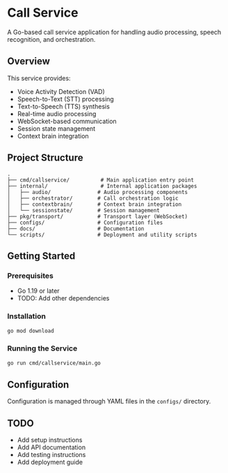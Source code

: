 # Call Service

A Go-based call service application for handling audio processing, speech recognition, and orchestration.

## Overview

This service provides:
- Voice Activity Detection (VAD)
- Speech-to-Text (STT) processing
- Text-to-Speech (TTS) synthesis
- Real-time audio processing
- WebSocket-based communication
- Session state management
- Context brain integration

## Project Structure

```
.
├── cmd/callservice/          # Main application entry point
├── internal/                 # Internal application packages
│   ├── audio/               # Audio processing components
│   ├── orchestrator/        # Call orchestration logic
│   ├── contextbrain/        # Context brain integration
│   └── sessionstate/        # Session management
├── pkg/transport/           # Transport layer (WebSocket)
├── configs/                 # Configuration files
├── docs/                    # Documentation
└── scripts/                 # Deployment and utility scripts
```

## Getting Started

### Prerequisites

- Go 1.19 or later
- TODO: Add other dependencies

### Installation

```bash
go mod download
```

### Running the Service

```bash
go run cmd/callservice/main.go
```

## Configuration

Configuration is managed through YAML files in the `configs/` directory.

## TODO

- Add setup instructions
- Add API documentation
- Add testing instructions
- Add deployment guide 